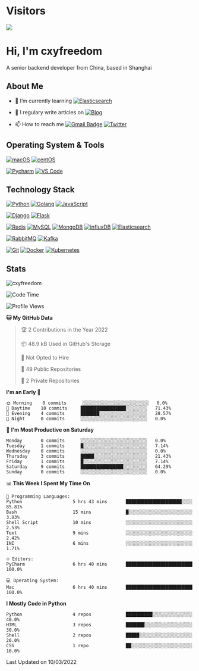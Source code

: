 # Visitors

[![](https://el-psy-congroo-counter.glitch.me/count.svg)](https://glitch.com/~el-psy-congroo-counter)

# Hi, I'm cxyfreedom

A senior backend developer from China, based in Shanghai

## About Me

- 🌱 I’m currently learning [![Elasticsearch](https://img.shields.io/badge/-Elasticsearch-005571?style=for-the-badge&logo=Elasticsearch&logoColor=ffffff)](https://www.elastic.co/)

- 📝 I regulary write articles on [![Blog](https://img.shields.io/badge/-reishin.me-FF4088?style=for-the-badge&logo=Hugo&logoColor=ffffff)](https://reishin.me)

- 📫 How to reach me [![Gmail Badge](https://img.shields.io/badge/-gmail-c14438?style=for-the-badge&logo=Gmail&logoColor=ffffff)](mailto:cxydfreedom@gmail.com) [![Twitter](https://img.shields.io/badge/twitter-1DA1F2.svg?style=for-the-badge&logo=twitter&logoColor=ffffff)](https://twitter.com/cxyfreedom)

## Operating System & Tools

[![macOS](https://img.shields.io/badge/macOS-Mojave-292e33?style=flat-square&logo=apple&logoColor=ffffff)](https://www.apple.com/macos/mojave/)
[![centOS](https://img.shields.io/badge/CentOS-7.0-blue?style=flat-square&logo=CentOS&logoColor=262577)](https://www.centos.org/)

[![Pycharm](https://img.shields.io/badge/IDE-PyCharm-yellow?style=flat-square&logo=JetBrains)](https://www.jetbrains.com/pycharm/)
[![VS Code](https://img.shields.io/badge/IDE-VSCode-%23007ACC?style=flat-square&logo=Visual-studio-code)](https://code.visualstudio.com/)

## Technology Stack

[![Python](https://img.shields.io/badge/-Python-3776AB?style=flat-square&logo=python&logoColor=ffffff)](https://www.python.org/)
[![Golang](https://img.shields.io/badge/-Golang-00ADD8?style=flat-square&logo=go&logoColor=ffffff)](https://golang.org/)
[![JavaScript](https://img.shields.io/badge/-JavaScript-%23F7DF1C?style=flat-square&logo=javascript&logoColor=000000&labelColor=%23F7DF1C&color=%23FFCE5A)](https://www.javascript.com/)

[![Django](https://img.shields.io/badge/-Django-092E20?style=flat-square&logo=Django&logoColor=ffffff)](https://www.djangoproject.com/)
[![Flask](https://img.shields.io/badge/-Flask-000000?style=flat-square&logo=Flask&logoColor=ffffff)](https://flask.palletsprojects.com/)

[![Redis](https://img.shields.io/badge/-Redis-DC382D?style=flat-square&logo=Redis&logoColor=ffffff)](https://redis.io/)
[![MySQL](https://img.shields.io/badge/-MySQL-4479A1?style=flat-square&logo=MySQL&logoColor=ffffff)](https://www.mysql.com/)
[![MongoDB](https://img.shields.io/badge/-MongoDB-47A248?style=flat-square&logo=MongoDB&logoColor=ffffff)](https://www.mongodb.com/)
[![influxDB](https://img.shields.io/badge/-influxDB-22ADF6?style=flat-square&logo=influxDB&logoColor=ffffff)](https://www.influxdata.com/)
[![Elasticsearch](https://img.shields.io/badge/-Elasticsearch-005571?style=flat-square&logo=Elasticsearch&logoColor=ffffff)](https://www.elastic.co/)

[![RabbitMQ](https://img.shields.io/badge/-RabbitMQ-FF6600?style=flat-square&logo=RabbitMQ&logoColor=ffffff)](https://www.rabbitmq.com/)
[![Kafka](https://img.shields.io/badge/-Kafka-000000?style=flat-square&logo=Apache%20kafka&logoColor=ffffff)](https://kafka.apache.org/)

[![Git](https://img.shields.io/badge/-Git-%23F05032?style=flat-square&logo=git&logoColor=%23ffffff)](https://git-scm.com/)
[![Docker](https://img.shields.io/badge/-Docker-2496ED?style=flat-square&logo=docker&logoColor=ffffff)](https://www.docker.com/)
[![Kubernetes](https://img.shields.io/badge/-Kubernetes-326CE5?style=flat-square&logo=Kubernetes&logoColor=ffffff)](https://kubernetes.io/)

## Stats

<p><img src="https://github-readme-stats.vercel.app/api?username=cxyfreedom&show_icons=true&theme=dracula" alt="cxyfreedom" /></p>

<!--START_SECTION:waka-->
![Code Time](http://img.shields.io/badge/Code%20Time-1%2C656%20hrs%2049%20mins-blue)

![Profile Views](http://img.shields.io/badge/Profile%20Views-202-blue)

**🐱 My GitHub Data** 

> 🏆 2 Contributions in the Year 2022
 > 
> 📦 48.9 kB Used in GitHub's Storage 
 > 
> 🚫 Not Opted to Hire
 > 
> 📜 49 Public Repositories 
 > 
> 🔑 2 Private Repositories  
 > 
**I'm an Early 🐤** 

```text
🌞 Morning    0 commits      ░░░░░░░░░░░░░░░░░░░░░░░░░   0.0% 
🌆 Daytime    10 commits     █████████████████░░░░░░░░   71.43% 
🌃 Evening    4 commits      ███████░░░░░░░░░░░░░░░░░░   28.57% 
🌙 Night      0 commits      ░░░░░░░░░░░░░░░░░░░░░░░░░   0.0%

```
📅 **I'm Most Productive on Saturday** 

```text
Monday       0 commits      ░░░░░░░░░░░░░░░░░░░░░░░░░   0.0% 
Tuesday      1 commits      █░░░░░░░░░░░░░░░░░░░░░░░░   7.14% 
Wednesday    0 commits      ░░░░░░░░░░░░░░░░░░░░░░░░░   0.0% 
Thursday     3 commits      █████░░░░░░░░░░░░░░░░░░░░   21.43% 
Friday       1 commits      █░░░░░░░░░░░░░░░░░░░░░░░░   7.14% 
Saturday     9 commits      ████████████████░░░░░░░░░   64.29% 
Sunday       0 commits      ░░░░░░░░░░░░░░░░░░░░░░░░░   0.0%

```


📊 **This Week I Spent My Time On** 

```text
💬 Programming Languages: 
Python                   5 hrs 43 mins       █████████████████████░░░░   85.81% 
Bash                     15 mins             █░░░░░░░░░░░░░░░░░░░░░░░░   3.83% 
Shell Script             10 mins             ░░░░░░░░░░░░░░░░░░░░░░░░░   2.53% 
Text                     9 mins              ░░░░░░░░░░░░░░░░░░░░░░░░░   2.42% 
INI                      6 mins              ░░░░░░░░░░░░░░░░░░░░░░░░░   1.71%

🔥 Editors: 
PyCharm                  6 hrs 40 mins       █████████████████████████   100.0%

💻 Operating System: 
Mac                      6 hrs 40 mins       █████████████████████████   100.0%

```

**I Mostly Code in Python** 

```text
Python                   4 repos             ██████████░░░░░░░░░░░░░░░   40.0% 
HTML                     3 repos             ███████░░░░░░░░░░░░░░░░░░   30.0% 
Shell                    2 repos             █████░░░░░░░░░░░░░░░░░░░░   20.0% 
CSS                      1 repo              ██░░░░░░░░░░░░░░░░░░░░░░░   10.0%

```



 Last Updated on 10/03/2022
<!--END_SECTION:waka-->

<!--
**cxyfreedom/cxyfreedom** is a ✨ _special_ ✨ repository because its `README.md` (this file) appears on your GitHub profile.

Here are some ideas to get you started:

- 🔭 I’m currently working on ...
- 🌱 I’m currently learning ...
- 👯 I’m looking to collaborate on ...
- 🤔 I’m looking for help with ...
- 💬 Ask me about ...
- 📫 How to reach me: ...
- 😄 Pronouns: ...
- ⚡ Fun fact: ...
-->
